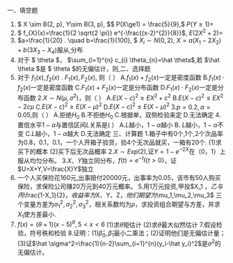 一、填空题
 1. $ X \sim B(2, p), Y\sim B(3, p), $$ P(X\ge1) = \frac{5}{9},$  $P(Y\ge 1$)=<u>             </u>
 2. $ f_{X}(x)=\frac{1}{2 \sqrt{2 \pi}} e^{-\frac{(x-2)^{2}}{8}}$, $E\left(2 X^{2}+2\right)$= <u>             </u>
 3.  $a=\frac{1}{20} . \quad b=\frac{1}{100}, $ $X_{i} \sim N(0,2)$, $X=a(X_1-2X_2)+b(3X_3-X_4)$服从<u>             </u>分布
 4. 对于 $ \theta $， $\sum_{i=1}^{n} c_{i} \theta_{n}=\hat \theta$,若 $\hat \theta $是 $ \theta $的无偏估计，则<u>             </u>
 二、选择题
 1.  对于 $f_{1}(x), f_{2}(x)$ . $F_{1}(x), F_{2}(x)$, 则（       ）
 A.$f_1(x)+f_2(x)$一定是密度函数
 B.$f_1(x)\cdot f_2(x)$一定是密度函数
 C.$F_1(x)+F_2(x)$一定是分布函数
 D.$F_1(x)\cdot F_2(x)$一定是分布函数
 2.$X\sim N(\mu,\sigma^2)$，则（      ）
 A.$E(X-c)^2\ge EX^2+c^2$
 B.$E(X-c)^2\le EX^2-2c\mu$
 C.$E(X-c)^2\ge E(X-\mu)^2$
 D.$E(X-c)^2\le E(X-\mu)^2$
 3.$p=0.2,\alpha=0.05,$则（       ）
 A.拒绝$H_0$
 B.不拒绝$H_0$
 C.根据单，双侧检验来定
 D.无法确定
 4.置信水平$1-\alpha$与置信区间$L$关系是(     ）
 A.$L$越小，$1-\alpha$越小
 B. $L$越小，$1-\alpha$不变
 C.$L$越小，$1-\alpha$越大
 D.无法确定
  三、计算题
 1.箱子中有0个,1个,2个次品率为0.8，0.1，0.1，一个人开箱子验货，验4个无次品就买，一箱有20个.
 (1)求买下的概本
 (2)买下后无次品概率
 2.$X\sim Exp(2)$,证$Y=1-e^{-2X}$在$（0，1）$上服从均匀分布。
 3.$X、Y$独立同分布，$f(t)=e^{-t}I\{t>0\}$，证$U=X+Y,V=\frac{X}Y$独立
 4. 一个人买保险花160元,出事赔付20000元，出事率为0.05，该市有50人购买保险，求保险公司赚20万元到40万元概率。
 5.用1万元投资,甲投$X_1
$，乙与丙$\frac{1-X_1}{2}$，收益率为$X、Y、Z$，他们期望为$\mu_1,\mu_2,\mu_3$ 三个变量方差为$\sigma_1^2,\sigma_2^2,\sigma_3^2$，相关系数均为$\rho$，求投资组合期望与方差，并求$X_1$使方差最小.
 6. $f(x)=
 (\theta+1) (x-5)^\theta, 5<x<6$
 (1)求$\theta$矩估计
 (2)求$\theta$最大似然估计
 7.假设检验，符号秩和检验
 8.证明：(1)$\hat \beta_0,\hat \beta_1$最小二乘法；(2)证明他们是无偏估计量；(3)证$\hat \sigma^2=\frac{1}{n-2}\sum_{i=1}^{n}(y_i-\hat y_i)^2$是$\sigma^2$的无偏估计。
 
